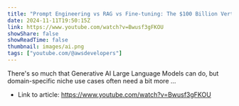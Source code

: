 ```yaml
---
title: "Prompt Engineering vs RAG vs Fine-tuning: The $100 Billion Vertical AI Showdown"
date: 2024-11-11T19:50:15Z
link: https://www.youtube.com/watch?v=Bwusf3gFKOU
showShare: false
showReadTime: false
thumbnail: images/ai.png
tags: ["youtube.com/@awsdevelopers"]
---
```

There's so much that Generative AI Large Language Models can do, but domain-specific niche use cases often need a bit more ...

- Link to article: https://www.youtube.com/watch?v=Bwusf3gFKOU